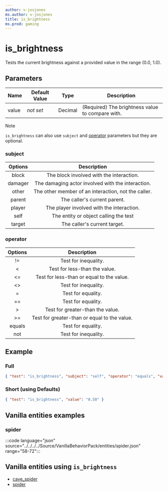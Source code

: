 ```yaml
---
author: v-josjones
ms.author: v-josjones
title: is_brightness
ms.prod: gaming
---
```


# is_brightness

Tests the current brightness against a provided value in the range (0.0, 1.0).

## Parameters

|Name |Default Value  |Type  |Description  |
|---------|---------|---------|---------|
|value |*not set* |Decimal |(Required) The brightness value to compare with. |

>[!Note]
> `is_brightness` can also use `subject` and [operator](../Definitions/NestedTables/operator.md) parameters but they are optional.

### subject

| Options| Description |
|:-----------:|:-----------:|
| block| The block involved with the interaction. |
| damager| The damaging actor involved with the interaction. |
| other| The other member of an interaction, not the caller. |
| parent| The caller's current parent. |
| player| The player involved with the interaction. |
| self| The entity or object calling the test |
| target| The caller's current target. |

### operator

| Options| Description |
|:-----------:|:-----------:|
| !=| Test for inequality. |
| <| Test for less-than the value. |
| <=| Test for less-than or equal to the value. |
| <>| Test for inequality. |
| =| Test for equality. |
| ==| Test for equality. |
| >| Test for greater-than the value. |
| >=| Test for greater-than or equal to the value. |
| equals| Test for equality. |
| not| Test for inequality. |

## Example

### Full

```json
{ "test": "is_brightness", "subject": "self", "operator": "equals", "value": "0.50" }
```

### Short (using Defaults)

```json
{ "test": "is_brightness", "value": "0.50" }
```

## Vanilla entities examples

### spider

:::code language="json" source="../../../../Source/VanillaBehaviorPack/entities/spider.json" range="58-72":::

## Vanilla entities using `is_brightness`

- [cave_spider](../../../../Source/VanillaBehaviorPack_Snippets/entities/cave_spider.md)
- [spider](../../../../Source/VanillaBehaviorPack_Snippets/entities/spider.md)
